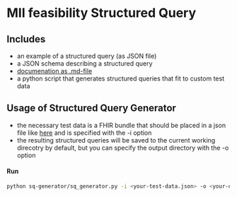 # MII feasibility Structured Query

## Includes 
* an example of a structured query (as JSON file)
* a JSON schema describing a structured query
* [documenation as .md-file](documentation/Documentation.md) 
* a python script that generates structured queries that fit to custom test data

## Usage of Structured Query Generator
* the necessary test data is a FHIR bundle that should be placed in a json file like [here](test/resources/test-data.json) and is specified with the -i option
* the resulting structured queries will be saved to the current working direcotry by default, but you can specify the output directory with the -o option
#### Run
```sh 
python sq-generator/sq_generator.py -i <your-test-data.json> -o <your-output-dir/>
```
